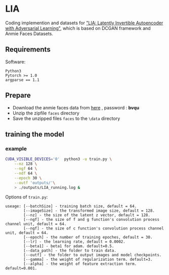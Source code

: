 # LIA

Coding implemention and datasets for ["LIA: Latently Invertible Autoencoder with Adversarial Learning"](https://arxiv.org/abs/1906.08090), which is based on DCGAN framework and Anmie Faces Datasets.


## Requirements

Software:
```
Python3
Pytorch >= 1.0
argparse == 1.1
```

## Prepare

* Download the anmie faces data from [here](https://pan.baidu.com/s/1OOi5GVkGWbNW7HrpY0h2DQ) , password : **bvqu**
* Unzip the zipfile ``faces``   directory
* Save the unzipped files ``faces`` to the ``\data`` directory

## training the model

###  example

```sh
CUDA_VISIBLE_DEVICES='0'  python3 -u train.py \
    --nz 128 \
    --ngf 64 \
    --ndf 64 \
    --epoch 30 \
    --outf 'outputs/'\
    > ./outputs/LIA_running.log &
```

Options of ``train.py``:
```
useage: [--batchSize] - training batch size, default = 64.
        [--imageSize] - the transformed image size, default = 128.
        [--nz] - the size of the latent z vector, default = 128.
        [--ngf] - the size of f and g function's convolution process channel unit, default = 64.
        [--ngf] - the size of c function's convolution process channel unit, default = 64.
        [--epoch] - the number of training epoches, default = 30.
        [--lr] - the learning rate, default = 0.0002.
        [--beta1] - beta1 for adam. default=0.5.
        [--data_path] - the folder to train data.
        [--outf] - the folder to output images and model checkpoints.
        [--gamma] - the weight of regularization term. default=3.
        [--alpha] - the weight of feature extraction term. default=0.001.
```








